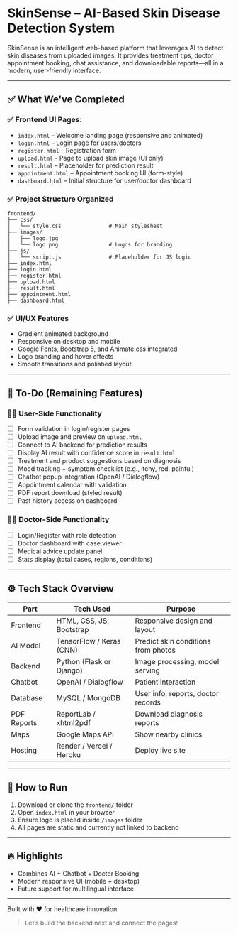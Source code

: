 # SkinSense – AI-Based Skin Disease Detection System

SkinSense is an intelligent web-based platform that leverages AI to detect skin diseases from uploaded images. It provides treatment tips, doctor appointment booking, chat assistance, and downloadable reports—all in a modern, user-friendly interface.

---

## ✅ What We've Completed

### ✅ Frontend UI Pages:
- `index.html` – Welcome landing page (responsive and animated)
- `login.html` – Login page for users/doctors
- `register.html` – Registration form
- `upload.html` – Page to upload skin image (UI only)
- `result.html` – Placeholder for prediction result
- `appointment.html` – Appointment booking UI (form-style)
- `dashboard.html` – Initial structure for user/doctor dashboard

### ✅ Project Structure Organized
```
frontend/
├── css/
│   └── style.css               # Main stylesheet
├── images/
│   ├── logo.jpg
│   └── logo.png                # Logos for branding
├── js/
│   └── script.js               # Placeholder for JS logic
├── index.html
├── login.html
├── register.html
├── upload.html
├── result.html
├── appointment.html
├── dashboard.html
```

### ✅ UI/UX Features
- Gradient animated background
- Responsive on desktop and mobile
- Google Fonts, Bootstrap 5, and Animate.css integrated
- Logo branding and hover effects
- Smooth transitions and polished layout

---

## 🧱 To-Do (Remaining Features)

### 🧑‍⚕️ User-Side Functionality
- [ ] Form validation in login/register pages
- [ ] Upload image and preview on `upload.html`
- [ ] Connect to AI backend for prediction results
- [ ] Display AI result with confidence score in `result.html`
- [ ] Treatment and product suggestions based on diagnosis
- [ ] Mood tracking + symptom checklist (e.g., itchy, red, painful)
- [ ] Chatbot popup integration (OpenAI / Dialogflow)
- [ ] Appointment calendar with validation
- [ ] PDF report download (styled result)
- [ ] Past history access on dashboard

### 👨‍⚕️ Doctor-Side Functionality
- [ ] Login/Register with role detection
- [ ] Doctor dashboard with case viewer
- [ ] Medical advice update panel
- [ ] Stats display (total cases, regions, conditions)

---

## ⚙️ Tech Stack Overview
| Part           | Tech Used                   | Purpose                                    |
|----------------|------------------------------|---------------------------------------------|
| Frontend       | HTML, CSS, JS, Bootstrap    | Responsive design and layout               |
| AI Model       | TensorFlow / Keras (CNN)    | Predict skin conditions from photos        |
| Backend        | Python (Flask or Django)    | Image processing, model serving            |
| Chatbot        | OpenAI / Dialogflow         | Patient interaction                        |
| Database       | MySQL / MongoDB             | User info, reports, doctor records         |
| PDF Reports    | ReportLab / xhtml2pdf       | Download diagnosis reports                 |
| Maps           | Google Maps API             | Show nearby clinics                        |
| Hosting        | Render / Vercel / Heroku    | Deploy live site                           |

---

## 🚀 How to Run
1. Download or clone the `frontend/` folder
2. Open `index.html` in your browser
3. Ensure logo is placed inside `/images` folder
4. All pages are static and currently not linked to backend

---

## 🔥 Highlights
- Combines AI + Chatbot + Doctor Booking
- Modern responsive UI (mobile + desktop)
- Future support for multilingual interface

---

Built with ❤️ for healthcare innovation.

> Let’s build the backend next and connect the pages!
